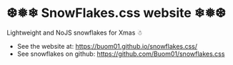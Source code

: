 # ❆❅❄ SnowFlakes.css website ❄❅❆
Lightweight and NoJS snowflakes for Xmas ☃


- See the website at: https://buom01.github.io/snowflakes.css/
- See snowflakes on github: https://github.com/Buom01/snowflakes.css
